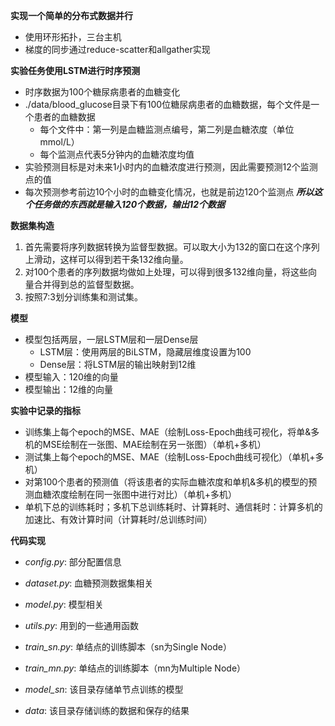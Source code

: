 

**实现一个简单的分布式数据并行**
- 使用环形拓扑，三台主机
- 梯度的同步通过reduce-scatter和allgather实现


**实验任务使用LSTM进行时序预测**
- 时序数据为100个糖尿病患者的血糖变化
- ./data/blood_glucose目录下有100位糖尿病患者的血糖数据，每个文件是一个患者的血糖数据
   - 每个文件中：第一列是血糖监测点编号，第二列是血糖浓度（单位mmol/L）
   - 每个监测点代表5分钟内的血糖浓度均值
- 实验预测目标是对未来1小时内的血糖浓度进行预测，因此需要预测12个监测点的值
- 每次预测参考前边10个小时的血糖变化情况，也就是前边120个监测点
***所以这个任务做的东西就是输入120个数据，输出12个数据***


**数据集构造**
1. 首先需要将序列数据转换为监督型数据。可以取大小为132的窗口在这个序列上滑动，这样可以得到若干条132维向量。
2. 对100个患者的序列数据均做如上处理，可以得到很多132维向量，将这些向量合并得到总的监督型数据。
3. 按照7:3划分训练集和测试集。

**模型**
- 模型包括两层，一层LSTM层和一层Dense层
    - LSTM层：使用两层的BiLSTM，隐藏层维度设置为100
    - Dense层：将LSTM层的输出映射到12维
- 模型输入：120维的向量
- 模型输出：12维的向量

**实验中记录的指标**
- 训练集上每个epoch的MSE、MAE（绘制Loss-Epoch曲线可视化，将单&多机的MSE绘制在一张图、MAE绘制在另一张图）（单机+多机）
- 测试集上每个epoch的MSE、MAE（绘制Loss-Epoch曲线可视化）（单机+多机）
- 对第100个患者的预测值（将该患者的实际血糖浓度和单机&多机的模型的预测血糖浓度绘制在同一张图中进行对比）（单机+多机）
- 单机下总的训练耗时；多机下总训练耗时、计算耗时、通信耗时：计算多机的加速比、有效计算时间（计算耗时/总训练时间）

**代码实现**
- *config.py*: 部分配置信息
- *dataset.py*: 血糖预测数据集相关
- *model.py*: 模型相关
- *utils.py*: 用到的一些通用函数
- *train_sn.py*: 单结点的训练脚本（sn为Single Node）
- *train_mn.py*: 单结点的训练脚本（mn为Multiple Node）

- *model_sn*: 该目录存储单节点训练的模型
- *data*: 该目录存储训练的数据和保存的结果
